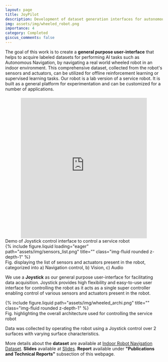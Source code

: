 ```yaml
---
layout: page
title: JoyPilot
description: Development of dataset generation interfaces for autonomous navigation of wheeled robots
img: assets/img/wheeled_robot.png
importance: 4
category: Completed
giscus_comments: false
---
```

The goal of this work is to create a **general purpose user-interface** that helps to acquire labeled datasets for
performing AI tasks such as Autonomous Navigation, by navigating a real world wheeled robot in an
indoor environment. This comprehensive dataset, collected from the robot's sensors and actuators, can be utilized for offline reinforcement learning or supervised learning tasks. 
Our robot is a lab version of a service robot. It is built as a general platform for
experimentation and can be customized for a number of applications.

<div style="display: flex; justify-content: center; margin-top: 20px;">
    <iframe src="https://www.youtube.com/embed/l8ZkpbIXRls" style="width: 80%; height: 450px; max-width: 100%;" frameborder="0" allowfullscreen></iframe>
</div>
<div class="caption">
    Demo of Joystick control interface to control a service robot
</div>
<div class="row justify-content-sm-center">
    <div class="col-sm-8 mt-3 mt-md-0">
        {% include figure.liquid loading="eager" path="assets/img/sensors_list.png" title="" class="img-fluid rounded z-depth-1" %}
    </div>
</div>
<div class="caption">
    Fig. displaying the list of sensors and actuators present in the robot, categorized into a) Navigation control, b) Vision, c) Audio
</div>

We use a **Joystick** as our general purpose user-interface for facilitating data acquisition. Joystick provides 
high flexibility and easy-to-use user interface for controlling the robot as it acts as a single super controller enabling control of various sensors and
actuators present in the robot. 

<div class="row justify-content-sm-center">
    <div class="col-sm-8 mt-3 mt-md-0">
        {% include figure.liquid path="assets/img/wheeled_archi.png" title="" class="img-fluid rounded z-depth-1" %}
    </div>
</div>
<div class="caption">
    Fig. highlighting the overall architecture used for controlling the service robot
</div>

Data was collected by operating the robot using a Joystick control over 2 surfaces
with varying surface characteristics.

More details about the **dataset** are available at [Indoor Robot Navigation Dataset](https://www.kaggle.com/datasets/narayananpp/indoor-robot-navigation-dataset-irnd). 
**Slides** available at [Slides](https://www.slideshare.net/slideshow/dataset-generation-interfaces-for-intelligent-robotics/253320030#9).
**Report** available under **"Publications and Technical Reports"** subsection of this webpage.



